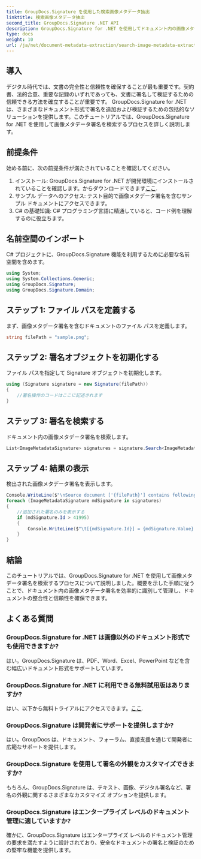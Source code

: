 ```yaml
---
title: GroupDocs.Signature を使用した検索画像メタデータ抽出
linktitle: 検索画像メタデータ抽出
second_title: GroupDocs.Signature .NET API
description: GroupDocs.Signature for .NET を使用してドキュメント内の画像メタデータ署名を検索する方法を学習します。ドキュメントの整合性と信頼性を簡単に強化します。
type: docs
weight: 10
url: /ja/net/document-metadata-extraction/search-image-metadata-extraction/
---
```

## 導入
デジタル時代では、文書の完全性と信頼性を確保することが最も重要です。契約書、法的合意、重要な記録のいずれであっても、文書に署名して検証するための信頼できる方法を確立することが重要です。 GroupDocs.Signature for .NET は、さまざまなドキュメント形式で署名を追加および検証するための包括的なソリューションを提供します。このチュートリアルでは、GroupDocs.Signature for .NET を使用して画像メタデータ署名を検索するプロセスを詳しく説明します。 
## 前提条件
始める前に、次の前提条件が満たされていることを確認してください。
1. インストール: GroupDocs.Signature for .NET が開発環境にインストールされていることを確認します。からダウンロードできます[ここ](https://releases.groupdocs.com/signature/net/).
2. サンプル データへのアクセス: テスト目的で画像メタデータ署名を含むサンプル ドキュメントにアクセスできます。
3. C# の基礎知識: C# プログラミング言語に精通していると、コード例を理解するのに役立ちます。

## 名前空間のインポート
C# プロジェクトに、GroupDocs.Signature 機能を利用するために必要な名前空間を含めます。
```csharp
using System;
using System.Collections.Generic;
using GroupDocs.Signature;
using GroupDocs.Signature.Domain;
```
## ステップ 1: ファイル パスを定義する
まず、画像メタデータ署名を含むドキュメントのファイル パスを定義します。
```csharp
string filePath = "sample.png";
```
## ステップ 2: 署名オブジェクトを初期化する
ファイル パスを指定して Signature オブジェクトを初期化します。
```csharp
using (Signature signature = new Signature(filePath))
{
    //署名操作のコードはここに記述されます
}
```
## ステップ 3: 署名を検索する
ドキュメント内の画像メタデータ署名を検索します。
```csharp
List<ImageMetadataSignature> signatures = signature.Search<ImageMetadataSignature>(SignatureType.Metadata);
```
## ステップ 4: 結果の表示
検出された画像メタデータ署名を表示します。
```csharp
Console.WriteLine($"\nSource document ['{filePath}'] contains following signatures.");
foreach (ImageMetadataSignature mdSignature in signatures)
{
    //追加された署名のみを表示する
    if (mdSignature.Id > 41995)
    {
        Console.WriteLine($"\t[{mdSignature.Id}] = {mdSignature.Value} ({mdSignature.Type})");
    }
}
```

## 結論
このチュートリアルでは、GroupDocs.Signature for .NET を使用して画像メタデータ署名を検索するプロセスについて説明しました。概要を示した手順に従うことで、ドキュメント内の画像メタデータ署名を効率的に識別して管理し、ドキュメントの整合性と信頼性を確保できます。
## よくある質問
### GroupDocs.Signature for .NET は画像以外のドキュメント形式でも使用できますか?
はい。GroupDocs.Signature は、PDF、Word、Excel、PowerPoint などを含む幅広いドキュメント形式をサポートしています。
### GroupDocs.Signature for .NET に利用できる無料試用版はありますか?
はい、以下から無料トライアルにアクセスできます。[ここ](https://releases.groupdocs.com/).
### GroupDocs.Signature は開発者にサポートを提供しますか?
はい。GroupDocs は、ドキュメント、フォーラム、直接支援を通じて開発者に広範なサポートを提供します。
### GroupDocs.Signature を使用して署名の外観をカスタマイズできますか?
もちろん、GroupDocs.Signature は、テキスト、画像、デジタル署名など、署名の外観に関するさまざまなカスタマイズ オプションを提供します。
### GroupDocs.Signature はエンタープライズ レベルのドキュメント管理に適していますか?
確かに、GroupDocs.Signature はエンタープライズ レベルのドキュメント管理の要求を満たすように設計されており、安全なドキュメントの署名と検証のための堅牢な機能を提供します。